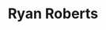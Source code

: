 ---
title: Ryan Roberts
qrcode: data:image/png;base64,iVBORw0KGgoAAAANSUhEUgAAAQAAAAEAAQMAAABmvDolAAAABlBMVEX///8AAABVwtN&#43;AAAB9UlEQVR42uyYMbLzIAyE10NByRF8FG4W7JtxFI5AScF4/5FwYr&#43;ZVH8VMVaTefH3CofVshKeeuqp/6tEkg3RVcBXkOWFIN9xLgDA0oAeykJmxwKEfD6wAzhyb2vuobx8jY5kD5ksFgGyAghyQskwIO9HkRwPzAioJleOlsqO3L6J9tcB9YdLk23d&#43;xcD&#43;XFg1BuAdtYXS/9xQCQnXo1wntL5mmUyoMuTlcC6&#43;RpHZ3G5dZYFAB1x1yOU7pKWgmM&#43;PDdTAJlfnpnUr7oviZ&#43;/TAFp&#43;HRqIbu2bkCkfswF8PAl9sC9IfZhjGLvpgCEnNoqxsAW6KiR7n6aFoCEkF&#43;&#43;RLlfqWZ&#43;OIo/wBKgrymB&#43;pKcq/G44sEcQEIQTUI8/TTz8TvYArq4gWYI6Sw18xpvZm4CgGpS7yJJQd1zl3&#43;hLeA9kLqRCzSjVvByuUkACQ1e88M2LmAZguBLMgU4ZjE9Vp1aXRM3jAc&#43;F6sNYHxEGUGls7xcSVz&#43;bnJ&#43;H3A1yljdR5OJTeiB3TY5MwDvWQ/j/NiwdOC4NGkCuC0P9WJlST3cxwcbwNiBZFa8Tml2jak0BXz2UTr9uKaSu3v1TMCpSRkflrF9Mwn0UJYRhraxPYApYMSDCKwHzpQgmjQGnMtDkdyYDvYeZCDdpgKeeuqpv/UvAAD//0PDvr56RiuPAAAAAElFTkSuQmCC
index: false
private: true
---